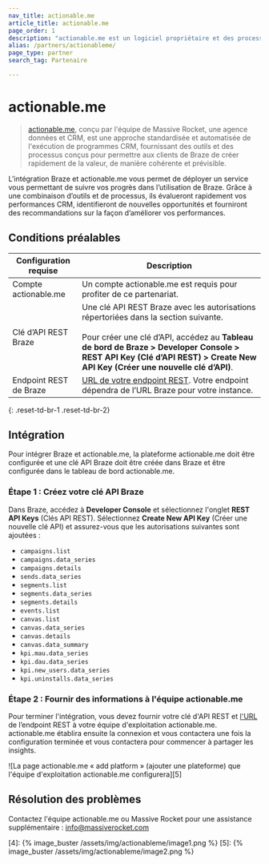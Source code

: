 ```yaml
---
nav_title: actionable.me
article_title: actionable.me
page_order: 1
description: "actionable.me est un logiciel propriétaire et des processus qui vous aident à tirer immédiatement le meilleur parti de votre investissement Braze."
alias: /partners/actionableme/
page_type: partner
search_tag: Partenaire

---
```


# actionable.me

> [actionable.me][2], conçu par l'équipe de Massive Rocket, une agence données et CRM, est une approche standardisée et automatisée de l'exécution de programmes CRM, fournissant des outils et des processus conçus pour permettre aux clients de Braze de créer rapidement de la valeur, de manière cohérente et prévisible. 

L’intégration Braze et actionable.me vous permet de déployer un service vous permettant de suivre vos progrès dans l’utilisation de Braze. Grâce à une combinaison d’outils et de processus, ils évalueront rapidement vos performances CRM, identifieront de nouvelles opportunités et fourniront des recommandations sur la façon d’améliorer vos performances.

## Conditions préalables

| Configuration requise | Description |
| --- | --- |
| Compte actionable.me | Un compte actionable.me est requis pour profiter de ce partenariat. |
| Clé d’API REST Braze | Une clé API REST Braze avec les autorisations répertoriées dans la section suivante.<br><br> Pour créer une clé d’API, accédez au **Tableau de bord de Braze > Developer Console > REST API Key (Clé d’API REST) > Create New API Key (Créer une nouvelle clé d’API)**. |
| Endpoint REST de Braze | [URL de votre endpoint REST][1]. Votre endpoint dépendra de l’URL Braze pour votre instance. |
{: .reset-td-br-1 .reset-td-br-2}

## Intégration

Pour intégrer Braze et actionable.me, la plateforme actionable.me doit être configurée et une clé API Braze doit être créée dans Braze et être configurée dans le tableau de bord actionable.me.

### Étape 1 : Créez votre clé API Braze

Dans Braze, accédez à **Developer Console** et sélectionnez l'onglet **REST API Keys** (Clés API REST). Sélectionnez **Create New API Key** (Créer une nouvelle clé API) et assurez-vous que les autorisations suivantes sont ajoutées :

- `campaigns.list`
- `campaigns.data_series`
- `campaigns.details`
- `sends.data_series`
- `segments.list`
- `segments.data_series`
- `segments.details`
- `events.list`
- `canvas.list`
- `canvas.data_series`
- `canvas.details`
- `canvas.data_summary`
- `kpi.mau.data_series`
- `kpi.dau.data_series`
- `kpi.new_users.data_series`
- `kpi.uninstalls.data_series`

### Étape 2 : Fournir des informations à l'équipe actionable.me

Pour terminer l'intégration, vous devez fournir votre clé d'API REST et [ l'URL][1] de l’endpoint REST à votre équipe d'exploitation actionable.me. actionable.me établira ensuite la connexion et vous contactera une fois la configuration terminée et vous contactera pour commencer à partager les insights.

![La page actionable.me « add platform » (ajouter une plateforme) que l'équipe d'exploitation actionable.me configurera][5]

## Résolution des problèmes

Contactez l'équipe actionable.me ou Massive Rocket pour une assistance supplémentaire : [info@massiverocket.com][3]

[1]: {{site.baseurl}}/developer_guide/rest_api/basics/#endpoints
[2]: https://actionable.me
[3]: mailto:info@massiverocket.com
[4]: {% image_buster /assets/img/actionableme/image1.png %}
[5]: {% image_buster /assets/img/actionableme/image2.png %}
